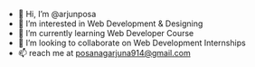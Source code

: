 - 👋 Hi, I’m @arjunposa
- 👀 I’m interested in Web Development & Designing 
- 🌱 I’m currently learning Web Developer Course 
- 💞️ I’m looking to collaborate on Web Development  Internships 
- 📫  reach me at  posanagarjuna914@gmail.com
  
<!---
arjunposa/arjunposa is a ✨ special ✨ repository because its `README.md` (this file) appears on your GitHub profile.
You can click the Preview link to take a look at your changes.
--->
